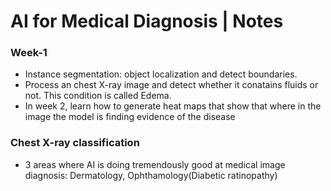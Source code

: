 # AI for Medical Diagnosis | Notes 
### Week-1

- Instance segmentation: object localization and detect boundaries. 
- Process an chest X-ray image and detect whether it conatains fluids or not. This condition is called Edema. 
- In week 2, learn how to generate heat maps that show that where in the image the model is finding evidence of the disease 

### Chest X-ray classification

- 3 areas where AI is doing tremendously good at medical image diagnosis: Dermatology, Ophthamology(Diabetic ratinopathy)


